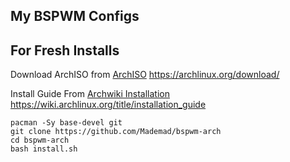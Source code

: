 ## My BSPWM Configs

## For Fresh Installs

Download ArchISO from [ArchISO](https://archlinux.org/download/)
<https://archlinux.org/download/>

Install Guide From [Archwiki Installation](https://wiki.archlinux.org/title/installation_guide)
<https://wiki.archlinux.org/title/installation_guide>


```
pacman -Sy base-devel git
git clone https://github.com/Mademad/bspwm-arch
cd bspwm-arch
bash install.sh
```

